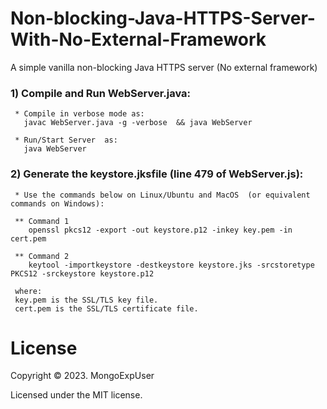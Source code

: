 # Non-blocking-Java-HTTPS-Server-With-No-External-Framework
 A simple vanilla non-blocking Java HTTPS server (No external framework) 
 

### 1) Compile and Run WebServer.java:                                                                                             
     * Compile in verbose mode as:
       javac WebServer.java -g -verbose  && java WebServer

     * Run/Start Server  as:
       java WebServer
     
 ### 2) Generate the keystore.jksfile (line 479 of WebServer.js):
     * Use the commands below on Linux/Ubuntu and MacOS  (or equivalent commands on Windows): 
 
     ** Command 1
        openssl pkcs12 -export -out keystore.p12 -inkey key.pem -in cert.pem
     
     ** Command 2
        keytool -importkeystore -destkeystore keystore.jks -srcstoretype PKCS12 -srckeystore keystore.p12
     
     where:
     key.pem is the SSL/TLS key file.
     cert.pem is the SSL/TLS certificate file.


# License

Copyright © 2023. MongoExpUser

Licensed under the MIT license.
